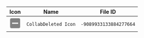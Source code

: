 | Icon | Name | File ID |
| ---  | ---  | ---     |
| ![](CollabDeleted%20Icon.png) | `CollabDeleted Icon` | `-9089933133884277664` |
